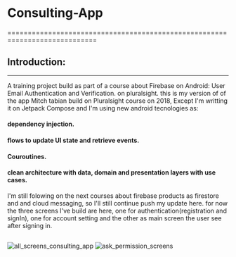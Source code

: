 # Consulting-App
============================================================================

## Introduction: 
--------------------
A training project build as part of a course about Firebase on Android:  User Email Authentication and Verification. on pluralsight.
this is my version of of the app Mitch tabian build on Pluralsight course on 2018, Except I'm writting it on Jetpack Compose and I'm using new android tecnologies as: 
#### dependency injection.
#### flows to update UI state and retrieve events.
#### Couroutines.
#### clean architecture with data, domain and presentation layers with use cases.

I'm still folowing on the next courses about firebase products as firestore and and cloud messaging, so I'll still continue push my update here.
for now the three screens I've build are here, one for authentication(registration and signIn), one for account setting and the other as main screen the user see after signing in.
##
![all_screens_consulting_app](https://user-images.githubusercontent.com/107696788/193466000-238f3370-cc6c-4874-844b-52af46f429ee.png)
![ask_permission_screens](https://user-images.githubusercontent.com/107696788/194165029-45e22e06-b229-4ce0-8dd9-dc5729d74f0d.png)





